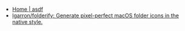 - [Home | asdf](https://asdf-vm.com/)
- [lgarron/folderify: Generate pixel-perfect macOS folder icons in the native style.](https://github.com/lgarron/folderify)
